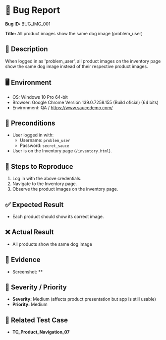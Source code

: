 # 🐞 Bug Report

**Bug ID:** BUG_IMG_001

**Title:** All product images show the same dog image (problem_user)  

## 📌 Description
When logged in as 'problem_user', all product images on the inventory page show the same dog image instead of their respective product images.

## 🖥️ Environment
- OS: Windows 10 Pro 64-bit  
- Browser: Google Chrome Versión 139.0.7258.155 (Build oficial) (64 bits)  
- Environment: QA / https://www.saucedemo.com/  

## 🔎 Preconditions
- User logged in with:
  - Username: `problem_user`
  - Password: `secret_sauce`
- User is on the Inventory page (`/inventory.html`).

## 📝 Steps to Reproduce
1. Log in with the above credentials.  
2. Navigate to the Inventory page.  
3. Observe the product images on the inventory page. 


## ✅ Expected Result
- Each product should show its correct image. 

## ❌ Actual Result
- All products show the same dog image

## 📂 Evidence
- Screenshot: **  

## 🎯 Severity / Priority
- **Severity:** Medium (affects product presentation but app is still usable)  
- **Priority:** Medium  

## 🔗 Related Test Case
- **TC_Product_Navigation_07**

